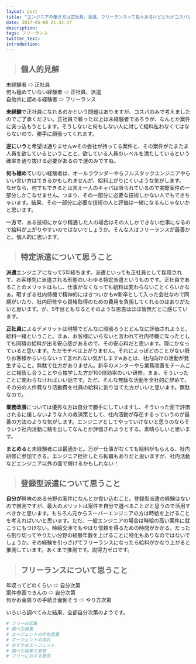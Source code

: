 ```yaml
---
layout: post
title: "エンジニアの働き方は正社員、派遣、フリーランスって色々あるけどどれがコスパいいの？"
date: 2017-05-08 21:43:47
description:
tags: フリーランス
twitter_text:
introduction:
---
```


> ## 個人的見解

未経験者 ⇨ 正社員  
何も極めていない経験者 ⇨ 正社員、派遣  
自他共に認める経験者 ⇨ フリーランス

**未経験**で正社員になれるのかという問題はありますが、コスパのみで考えましたのでご了承ください。正社員で雇った以上は未経験者であろうが、なんとか案件に突っ込もうとします。そうしないと何もしない人に対して給料払わなくてはならないので、勝手に頑張ってくれます。

**逆にいう**と希望は通りませんwその会社が持ってる案件と、その案件がたまたま人員を欲しているということと、欲している人員のレベルを満たしているという確率を通り抜ける必要があるので運のみですね。  

**何も極めて**いない経験者は、オールラウンダーやらフルスタックエンジニアやらいい言い方はできるかもしれませんが、給料上がりにくいような気がします。  
なぜなら、何でもできるとは言え一人のキャパは限られているので実際案件の一部分しかこなせません。つまり、その一部分に必要な技術しかない人でもできちゃいます。結果、その一部分に必要な技術の人と評価は一緒になるんじゃないかと思います。  

**一方で**、ある技術にかなり精通した人の場合はその人しかできない仕事になるので給料が上がりやすいのではないでしょうか。そんな人はフリーランスが最善かと。個人的に思います。

> ## 特定派遣について思うこと

**派遣**エンジニアになって5年経ちます。派遣といっても正社員として採用されて、お客様先に派遣される形態のいわゆる特定派遣というものです。正社員であることのメリットはもし、仕事がなくなっても給料は変わらないことくらいかなぁ。暇すぎる社内待機で精神的にはきついかもw新卒として入った会社なので同期がいたり、社内研修やら資格取得のための費用を負担してくれるのはありがたいと思います。が、5年目ともなるとそのような恩恵はほぼ皆無だとに感じています。

**正社員**によるデメリットは現場でどんなに頑張ろうとどんなに評価されようと、給料一緒ということ。まぁ、お客様にいらないと言われて社内待機になったとしても同額の給料が出る安心感があるので、その安心料だと思います。理にかなっていると思います。ただモチベは上がりません。それによっぽどのことがない限りお客様からいらないって言われない気がしますwあとは、社内向けの活動が発生すること。無駄で仕方がありません。新卒のメンターやら業務改善をチームごとに報告し合うことやら独学した方が100倍効率のいい研修。まぁ、そういったことに関わらなければいい話です。ただ、そんな無駄な活動を全社的に辞めて、その分の人件費なり活動費を社員の給料に割り当てた方がいいと思います。無駄なので。

**業務改善**については優秀な方は自分で勝手にしていますし、そういった面で評価されるに値しないような人の救済策として、社内活動が存在するっていうのが最善の方法のような気がします。エンジニアとしてやっていけないと思うのならそういう社内活動に精を出してなんとか評価されようとする。素晴らしいと思います。

**まとめる**と未経験者には最適かと。万が一仕事がなくても給料がもらえる、社内研修に参加できる。エンジニア挫折したら転職もありだと思いますが、社内活動などエンジニア以外の面で輝けるかもしれない！


> ## 登録型派遣について思うこと

**自分が**興味のある分野の案件になんとか食い込むこと。登録型派遣の経験はないので推測ですが、最大のメリットは案件を自分で選べることだと思うので活用すべきかと思います。もちろん元からスーパーエンジニアの方は時給を上げることを考えればいいと思います。ただ、一般エンジニアの場合は時給の高い案件に就こうにもつけない。時給交渉でもやはり信頼を得るための時間がかかる。だったら割り切ってやりたい分野の経験年数を上げることに特化もありなのではないでしょうか。その経験を引っさげてフリーランスになったら給料がかなり上がると推測しています。あくまで推測です。説得力ゼロです。


> ## フリーランスについて思うこと

年収ってどのくらい ⇨ 自分次第  
案件参画できんの ⇨ 自分次第  
何かお金周りの手続き面倒そう ⇨ やり方次第  

いろいろ調べてみた結果、全部自分次第のようです。

```rb
# フリーの印象
# 調べた結果
# エージェントの存在意義
# エージェントの流れ
# おすすめエージェント
# 調べた結果と感想
# フリーに対する意見
```